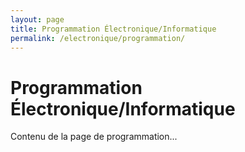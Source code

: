 ```yaml
---
layout: page
title: Programmation Électronique/Informatique
permalink: /electronique/programmation/
---
```


# Programmation Électronique/Informatique

Contenu de la page de programmation... 
